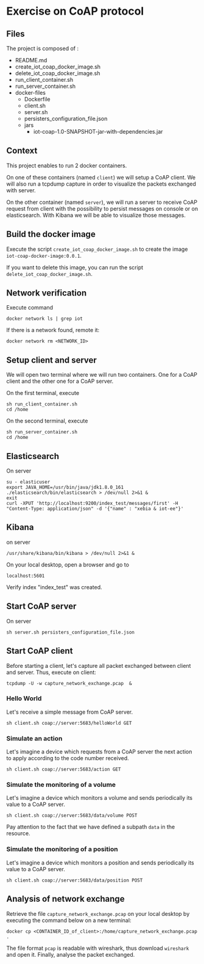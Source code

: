 # Exercise on CoAP protocol

## Files

The project is composed of :

- README.md
- create_iot_coap_docker_image.sh
- delete_iot_coap_docker_image.sh
- run_client_container.sh
- run_server_container.sh
- docker-files
  - Dockerfile
  - client.sh
  - server.sh
  - persisters_configuration_file.json
  - jars
    - iot-coap-1.0-SNAPSHOT-jar-with-dependencies.jar

## Context

This project enables to run 2 docker containers.

On one of these containers (named `client`) we will setup a  CoAP client. We will also run a tcpdump capture in order to visualize the packets exchanged with server.

On the other container (named `server`), we will run a server to receive CoAP request from client with the possibility to persist messages on console or on elasticsearch. With Kibana we will be able to visualize those messages. 

## Build the docker image

Execute the script `create_iot_coap_docker_image.sh` to create the image `iot-coap-docker-image:0.0.1`.

If you want to delete this image, you can run the script `delete_iot_coap_docker_image.sh`.

## Network verification

Execute command

	docker network ls | grep iot

If there is a network found, remote it:

	docker network rm <NETWORK_ID>

## Setup client and server

We will open two terminal where we will run two containers. One for a CoAP client and the other one for a CoAP server.

On the first terminal, execute

	sh run_client_container.sh
	cd /home

On the second terminal, execute

	sh run_server_container.sh
	cd /home

## Elasticsearch

On server 

	su - elasticuser
	export JAVA_HOME=/usr/bin/java/jdk1.8.0_161
	./elasticsearch/bin/elasticsearch > /dev/null 2>&1 &
	exit
	curl -XPUT 'http://localhost:9200/index_test/messages/first' -H "Content-Type: application/json" -d '{"name" : "xebia & iot-ee"}'

## Kibana

on server

	/usr/share/kibana/bin/kibana > /dev/null 2>&1 &
	
On your local desktop, open a browser and go to 

	localhost:5601

Verify index "index_test" was created.

## Start CoAP server
	
On server

	sh server.sh persisters_configuration_file.json

## Start CoAP client

Before starting a client, let's capture all packet exchanged between client and server. Thus, execute on client:

	tcpdump -U -w capture_network_exchange.pcap  &

### Hello World

Let's receive a simple message from CoAP server.

	sh client.sh coap://server:5683/helloWorld GET

### Simulate an action

Let's imagine a device which requests from a CoAP server the next action to apply according to the code number received.

	sh client.sh coap://server:5683/action GET

### Simulate the monitoring of a volume

Let's imagine a device which monitors a volume and sends periodically its value to a CoAP server.

	sh client.sh coap://server:5683/data/volume POST

Pay attention to the fact that we have defined a subpath `data` in the resource.

### Simulate the monitoring of a position

Let's imagine a device which monitors a position and sends periodically its value to a CoAP server.

	sh client.sh coap://server:5683/data/position POST

## Analysis of network exchange

Retrieve the file `capture_network_exchange.pcap` on your local desktop by executing the command below on a new terminal:

	docker cp <CONTAINER_ID_of_client>:/home/capture_network_exchange.pcap .

The file format `pcap` is readable with wireshark, thus download `wireshark` and open it. Finally, analyse the packet exchanged.

